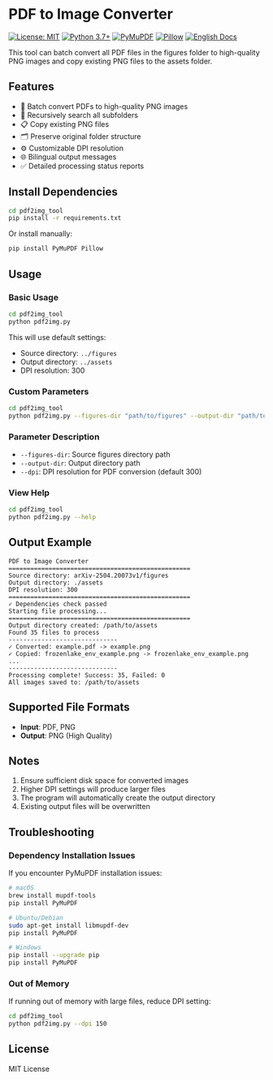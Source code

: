 # PDF to Image Converter

[![License: MIT](https://img.shields.io/badge/License-MIT-yellow.svg)](https://opensource.org/licenses/MIT)
[![Python 3.7+](https://img.shields.io/badge/python-3.7+-blue.svg)](https://www.python.org/downloads/)
[![PyMuPDF](https://img.shields.io/badge/PyMuPDF-1.23.0+-green.svg)](https://pymupdf.readthedocs.io/)
[![Pillow](https://img.shields.io/badge/Pillow-10.0.0+-orange.svg)](https://pillow.readthedocs.io/)
[![English Docs](https://img.shields.io/badge/docs-English-blue.svg)](README_en.md)

This tool can batch convert all PDF files in the figures folder to high-quality PNG images and copy existing PNG files to the assets folder.

## Features

- 🔄 Batch convert PDFs to high-quality PNG images
- 📁 Recursively search all subfolders
- 📋 Copy existing PNG files
- 🗂️ Preserve original folder structure
- ⚙️ Customizable DPI resolution
- 🌐 Bilingual output messages
- ✅ Detailed processing status reports

## Install Dependencies

```bash
cd pdf2img_tool
pip install -r requirements.txt
```

Or install manually:
```bash
pip install PyMuPDF Pillow
```

## Usage

### Basic Usage

```bash
cd pdf2img_tool
python pdf2img.py
```

This will use default settings:
- Source directory: `../figures`
- Output directory: `../assets`
- DPI resolution: 300

### Custom Parameters

```bash
cd pdf2img_tool
python pdf2img.py --figures-dir "path/to/figures" --output-dir "path/to/output" --dpi 600
```

### Parameter Description

- `--figures-dir`: Source figures directory path
- `--output-dir`: Output directory path
- `--dpi`: DPI resolution for PDF conversion (default 300)

### View Help

```bash
cd pdf2img_tool
python pdf2img.py --help
```

## Output Example

```
PDF to Image Converter
==================================================
Source directory: arXiv-2504.20073v1/figures
Output directory: ./assets
DPI resolution: 300
==================================================
✓ Dependencies check passed
Starting file processing...
==================================================
Output directory created: /path/to/assets
Found 35 files to process
------------------------------
✓ Converted: example.pdf -> example.png
✓ Copied: frozenlake_env_example.png -> frozenlake_env_example.png
...
------------------------------
Processing complete! Success: 35, Failed: 0
All images saved to: /path/to/assets
```

## Supported File Formats

- **Input**: PDF, PNG
- **Output**: PNG (High Quality)

## Notes

1. Ensure sufficient disk space for converted images
2. Higher DPI settings will produce larger files
3. The program will automatically create the output directory
4. Existing output files will be overwritten

## Troubleshooting

### Dependency Installation Issues

If you encounter PyMuPDF installation issues:

```bash
# macOS
brew install mupdf-tools
pip install PyMuPDF

# Ubuntu/Debian  
sudo apt-get install libmupdf-dev
pip install PyMuPDF

# Windows
pip install --upgrade pip
pip install PyMuPDF
```

### Out of Memory

If running out of memory with large files, reduce DPI setting:

```bash
cd pdf2img_tool
python pdf2img.py --dpi 150
```

## License

MIT License 